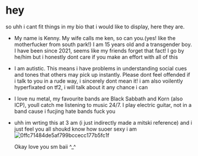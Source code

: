 # hey
so uhh i cant fit things in my bio that i would like to display, here they are.
- My name is Kenny. My wife calls me ken, so can you.(yes! like the motherfucker from south park!) I am 15 years old and a transgender boy. I have been since 2021, seems like my friends forget that fact! I go by he/him but i honestly dont care if you make an effort with all of this
- I am autistic. This means i have problems in understanding social cues and tones that others may pick up instantly. Please dont feel offended if i talk to you in a rude way, i sincerely dont mean it! i am also voilently hyperfixated on tf2, i will talk about it any chance i can
- I love nu metal, my favourite bands are Black Sabbath and Korn (also ICP), youll catch me listening to music 24/7. I play electric guitar, not in a band cause i fucjing hate bands fuck you
- uhh im wrting this at 3 am (i just indirectly made a mitski reference) and i just feel you all shoukd know how suoer sexy i am![0ffc71484de5af799bccecc177b5fc1f](https://github.com/chvrz/hey/assets/87542032/7d704d88-c435-451d-8c48-b0119dca8cfc)

  Okay love you sm baii ^_^
